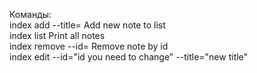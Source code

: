 Команды:
<br>
   index add --title=	Add new note to list
   <br>
   index list   Print all notes
   <br>
   index remove --id= Remove note by id
<br>
index edit --id="id you need to change" --title="new title"
